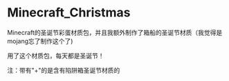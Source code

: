 # Minecraft_Christmas
Minecraft的圣诞节彩蛋材质包，并且我额外制作了箱船的圣诞节材质（我觉得是mojang忘了制作这个了)

用了这个材质包，每天都是圣诞节！

注：带有"+"的是含有陷阱箱圣诞节材质的
